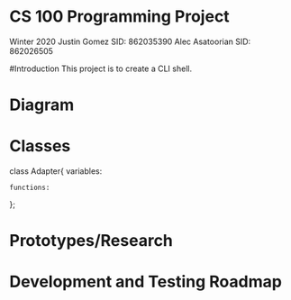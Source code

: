 # CS 100 Programming Project
Winter 2020
Justin Gomez 		SID: 862035390
Alec Asatoorian 	SID: 862026505

#Introduction
This project is to create a CLI shell.

# Diagram

# Classes
class Adapter{
	variables:

	functions:

};

# Prototypes/Research

# Development and Testing Roadmap
